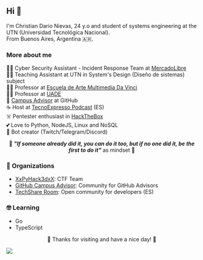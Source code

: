 ## Hi 👋

I'm Christian Dario Nievas, 24 y.o and student of systems engineering at the UTN (Universidad Tecnológica Nacional). <br>
From Buenos Aires, Argentina 🇦🇷.

### More about me

👨‍💻 Cyber Security Assistant - Incident Response Team at [MercadoLibre](https://www.mercadolibre.com.ar/) <br>
👨‍🏫 Teaching Assistant at UTN in System's Design (Diseño de sistemas) subject <br>
👨‍🏫 Professor at [Escuela de Arte Multimedia Da Vinci](https://www.davinci.edu.ar/) <br>
👨‍🏫 Professor at [UADE](https://www.uade.edu.ar/facultad-de-ingenieria-y-ciencias-exactas/diplomatura-universitaria-en-desarrollo-web-full-stack/) <br>
🧭 [Campus Advisor](https://education.github.com/teachers/advisors) at GitHub <br>
☕ Host at [TecnoExpresso Podcast](https://open.spotify.com/show/4YrfBjb5OtpxY9yoson4zu?si=IhF7947wQYaDdD-anKtchA) (ES) <br>
☠️ Pentester enthusiast in [HackTheBox](https://www.hackthebox.eu/home/users/profile/188662) <br>
💕 Love to Python, NodeJS, Linux and NoSQL <br>
🤖 Bot creator (Twitch/Telegram/Discord)<br>

<p align="center">
  🧠
  <em><b>"If someone already did it, you can do it too, but if no one did it, be the first to do it"</b></em> as mindset
  🧠
</p>

### 🤝 Organizations

- [XxPyHack3dxX](https://github.com/xXPyHack3dXx): CTF Team
- [GitHub Campus Advisor](https://github.com/github-campus-advisors): Community for GitHub Advisors
- [TechShare Room](https://discord.gg/m3faPREr23): Open community for developers (ES)

### 🤓 Learning

- Go
- TypeScript

<p align="center">
  🙂 Thanks for visiting and have a nice day! 🙂 <br>
</p>

![](https://komarev.com/ghpvc/?username=cdnievas&color=orange)

<!--
**CDNievas/CDNievas** is a ✨ _special_ ✨ repository because its `README.md` (this file) appears on your GitHub profile.

Here are some ideas to get you started:

- 🔭 I’m currently working on ...
- 🌱 I’m currently learning ...
- 👯 I’m looking to collaborate on ...
- 🤔 I’m looking for help with ...
- 💬 Ask me about ...
- 📫 How to reach me: ...
- 😄 Pronouns: ...
- ⚡ Fun fact: ...
-->
